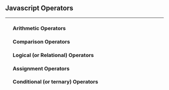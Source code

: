 ## Javascript Operators

<hr> 

<ul> 
  
### Arithmetic Operators
### Comparison Operators
### Logical (or Relational) Operators
### Assignment Operators
### Conditional (or ternary) Operators
</ul>
